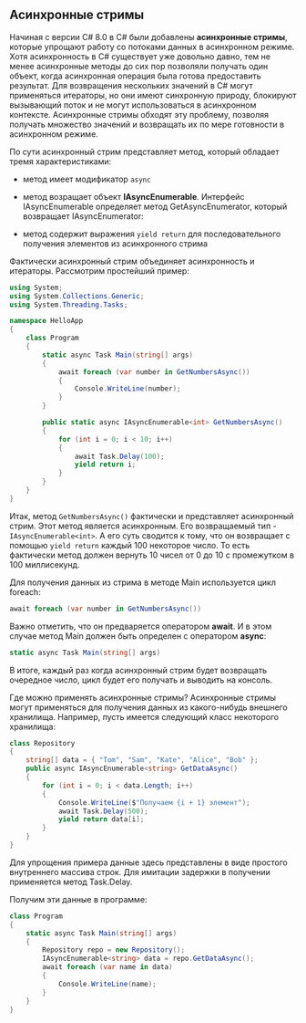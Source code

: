 ## Асинхронные стримы

Начиная с версии C# 8.0 в C# были добавлены **асинхронные стримы**, которые упрощают работу со потоками данных в 
асинхронном режиме. Хотя асинхронность в C# существует уже довольно давно, тем не менее асинхронные методы до сих пор позволяли получать один объект, когда асинхронная операция 
была готова предоставить результат. Для возвращения нескольких значений в C# могут применяться итераторы, но они имеют синхронную природу, блокируют вызывающий поток и не могут использоваться в асинхронном контексте. 
Асинхронные стримы обходят эту  проблему, позволяя получать множество значений и возвращать их по мере готовности в асинхронном режиме.

По сути асинхронный стрим представляет метод, который обладает тремя характеристиками:

- метод имеет модификатор `async`

- метод возращает объект **IAsyncEnumerable<T>**. Интерфейс IAsyncEnumerable определяет метод GetAsyncEnumerator, 
который возвращает IAsyncEnumerator:

- метод содержит выражения `yield return` для последовательного получения элементов из асинхронного стрима

Фактически асинхронный стрим объединяет асинхронность и итераторы. Рассмотрим простейший пример:

```cs
using System;
using System.Collections.Generic;
using System.Threading.Tasks;

namespace HelloApp
{
    class Program 
    {
        static async Task Main(string[] args)
        {
            await foreach (var number in GetNumbersAsync())
            {
                Console.WriteLine(number);
            }
        }

        public static async IAsyncEnumerable<int> GetNumbersAsync()
        {
            for (int i = 0; i < 10; i++)
            {
                await Task.Delay(100);
                yield return i; 
            }
        }
    }
}
```

Итак, метод `GetNumbersAsync()` фактически и представляет асинхронный стрим. Этот метод является асинхронным. Его возвращаемый тип - 
`IAsyncEnumerable<int>`. А его суть сводится к тому, что он возвращает с помощью `yield return` каждый 100 некоторое число. То есть фактически 
метод должен вернуть 10 чисел от 0 до 10 с промежутком в 100 миллисекунд.

Для получения данных из стрима в методе Main используется цикл foreach:

```cs
await foreach (var number in GetNumbersAsync())
```

Важно отметить, что он предваряется оператором **await**. И в этом случае метод Main должен быть определен с оператором **async**:

```cs
static async Task Main(string[] args)
```

В итоге, каждый раз когда асинхронный стрим будет возвращать очередное число, цикл будет его получать и выводить на консоль.

Где можно применять асинхронные стримы? Асинхронные стримы могут применяться для получения данных из какого-нибудь внешнего хранилища. Например, 
пусть имеется следующий класс некоторого хранилища:

```cs
class Repository
{
    string[] data = { "Tom", "Sam", "Kate", "Alice", "Bob" };
    public async IAsyncEnumerable<string> GetDataAsync()
    {
        for (int i = 0; i < data.Length; i++)
        {
            Console.WriteLine($"Получаем {i + 1} элемент");
            await Task.Delay(500);
            yield return data[i];
        }
    }
}
```

Для упрощения примера данные здесь представлены в виде простого внутреннего массива строк. Для имитации задержки в получении применяется метод Task.Delay.

Получим эти данные в программе:

```cs
class Program 
{
    static async Task Main(string[] args)
    {
        Repository repo = new Repository();
        IAsyncEnumerable<string> data = repo.GetDataAsync();
        await foreach (var name in data)
        {
            Console.WriteLine(name);
        }
    }
}
```

